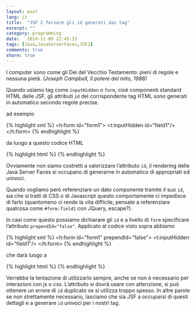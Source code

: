 ```yaml
---
layout: post
lang: it
title:  "JSF 2 forzare gli id generati dai tag"
excerpt: ""
category: programming
date:   2014-11-09 22:45:33
tags: [Java,JavaServerFaces,JSF2]
comments: true
share: true
---
```

I computer sono come gli Dei del Vecchio Testamento: pieni di regole e nessuna pietà. *(Joseph Campbell, Il potere del mito, 1988)*

Quando usiamo tag come `inputHidden` o `form`, cioè componenti standard HTML delle JSF, gli attributi `id` del corrispondente 
tag HTML sono generati in automatico secondo regole precise.

ad esempio

{% highlight xml %}
<h:form id="form1">
   <t:inputHidden id="field1"/>
</h:form>
{% endhighlight %}

da luogo a questo codice HTML

{% highlight html %}
<input type="hidden" name="form:field1"/>
{% endhighlight %}

Ovviamente non siamo costretti a valorizzare l’attributo `id`, il rendering delle Java Server Faces si occupano di generarne in automatico di appropriati ed univoci.

Quando vogliamo però referenziare un dato componente tramite il suo `id`, sia che si tratti di CSS o di Javascript questo comportamente ci impedisce di farlo (quantomeno ci rende la vita difficile, pensate a referenziare qualcosa come `#form:field1` con JQuery, escape?).

In casi come questo possiamo dichiarare gli `id` e a livello di `form` specificare l’attributo `prependId="false"`. Applicato al codice visto sopra abbiamo

{% highlight xml %}
<h:form id="form1" prependId="false">
   <t:inputHidden id="field1"/>
</h:form>
{% endhighlight %}

che darà luogo a 

{% highlight html %}
<input type="hidden" name="field1"/>
{% endhighlight %}


Verrebbe la tentazione di utilizzarlo sempre, anche se non è necessario per interazioni con js o css. L’attributo si dovrà usare con attenzione, si può ottenere un errore di `id` duplicato se si utilizza troppo spesso. In altre parole se non strettamente necessario, lasciamo che sia JSF a occuparsi di questi dettagli e a generare `id` univoci per i nostri tag.
